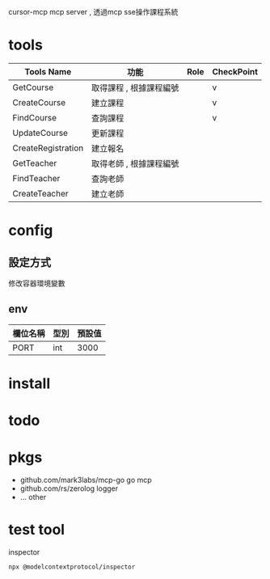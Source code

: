 cursor-mcp
mcp server , 透過mcp sse操作課程系統



# tools
| Tools Name         | 功能                    | Role | CheckPoint |
| ------------------ | ----------------------- | ---- | ---------- |
| GetCourse          | 取得課程 , 根據課程編號 |      | v          |
| CreateCourse       | 建立課程                |     |v            |
| FindCourse         | 查詢課程                |     | v           |
| UpdateCourse       | 更新課程                |      |            |
| CreateRegistration | 建立報名                |      |            |
| GetTeacher         | 取得老師 , 根據課程編號 |      |            |
| FindTeacher        | 查詢老師                |      |            |
| CreateTeacher      | 建立老師                |      |            |


# config
## 設定方式
修改容器環境變數

## env
| 欄位名稱 | 型別 | 預設值 |
| -------- | ---- | ------ |
| PORT     | int  | 3000   |

# install

# todo

# pkgs
- github.com/mark3labs/mcp-go go mcp
- github.com/rs/zerolog logger
- ... other

# test tool
inspector
```
npx @modelcontextprotocol/inspector
```
